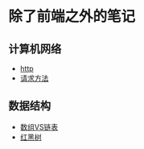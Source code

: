 # 除了前端之外的笔记

## 计算机网络
- [http](./计算机网络/http.md)
- [请求方法](./计算机网络/请求方法.md)

## 数据结构
- [数组VS链表](./数据结构/数组和链表.md)
- [红黑树](./数据结构/红黑树.md)

